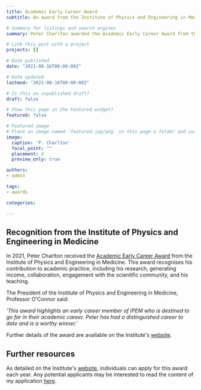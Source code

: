 ```yaml
---
title: Academic Early Career Award
subtitle: An award from the Institute of Physics and Engineering in Medicine, for significant contribution to advancement of academic practice and research.

# Summary for listings and search engines
summary: Peter Charlton awarded the Academic Early Career Award from the Institute of Physics and Engineering in Medicine.

# Link this post with a project
projects: []

# Date published
date: "2021-08-16T00:00:00Z"

# Date updated
lastmod: "2021-08-16T00:00:00Z"

# Is this an unpublished draft?
draft: false

# Show this page in the Featured widget?
featured: false

# Featured image
# Place an image named `featured.jpg/png` in this page's folder and customize its options here.
image:
  caption: 'P. Charlton'
  focal_point: ""
  placement: 2
  preview_only: true

authors:
- admin

tags:
- awards

categories:

---
```


## Recognition from the Institute of Physics and Engineering in Medicine

In 2021, Peter Charlton received the [Academic Early Career Award](https://www.ipem.ac.uk/AboutIPEM/PrizesandAwards.aspx) from the Institute of Physics and Engineering in Medicine. This award recognises his contribution to academic practice, including his research, generating income, collaboration, engagement with the scientific community, and his teaching.

The President of the Institute of Physics and Engineering in Medicine, Professor O'Connor said:

_'This award highlights an early career member of IPEM who is destined to go far in their academic career. Peter has had a distinguished career to date and is a worthy winner.'_

Further details of the award are available on the Institute's [website](https://www.ipem.ac.uk/NewsExternalAffairs/LatestNews/TabId/366/ArtMID/1595/ArticleID/612/Gold-Medal-and-Early-Career-awards-for-IPEM-members.aspx).

## Further resources

As detailed on the Institute's [website](https://www.ipem.ac.uk/AboutIPEM/PrizesandAwards.aspx), individuals can apply for this award each year. Any potential applicants may be interested to read the content of my application [here](./tips/past_applications/ipem_academic_early_career_award).